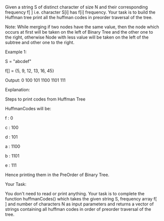 Given a string S of distinct character of size N and their corresponding frequency f[ ] i.e. character S[i] has f[i] frequency. Your task is to build the Huffman tree print all the huffman codes in preorder traversal of the tree.

Note: While merging if two nodes have the same value, then the node which occurs at first will be taken on the left of Binary Tree and the other one to the right, otherwise Node with less value will be taken on the left of the subtree and other one to the right.


Example 1:

S = "abcdef"

f[] = {5, 9, 12, 13, 16, 45}

Output: 
0 100 101 1100 1101 111

Explanation:

Steps to print codes from Huffman Tree

HuffmanCodes will be:

f : 0

c : 100

d : 101

a : 1100

b : 1101

e : 111

Hence printing them in the PreOrder of Binary 
Tree.

Your Task:

You don't need to read or print anything. Your task is to complete the function huffmanCodes() which takes the given string S, frequency array f[ ] and number of characters N as input parameters and returns a vector of strings containing all huffman codes in order of preorder traversal of the tree.

